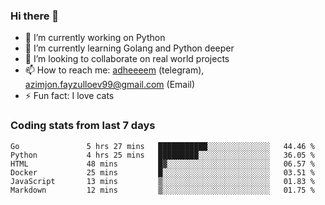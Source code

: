 ### Hi there 👋

<!--
**adheeeem/adheeeem** is a ✨ _special_ ✨ repository because its `README.md` (this file) appears on your GitHub profile.

Here are some ideas to get you started:
-->
- 🔭 I’m currently working on Python
- 🌱 I’m currently learning Golang and Python deeper
- 👯 I’m looking to collaborate on real world projects
- 📫 How to reach me: [adheeeem](https://t.me/adheeeem) (telegram), azimjon.fayzulloev99@gmail.com (Email)
- ⚡ Fun fact: I love cats 


### Coding stats from last 7 days
<!--START_SECTION:waka-->

```text
Go               5 hrs 27 mins   ███████████░░░░░░░░░░░░░░   44.46 %
Python           4 hrs 25 mins   █████████░░░░░░░░░░░░░░░░   36.05 %
HTML             48 mins         █▓░░░░░░░░░░░░░░░░░░░░░░░   06.57 %
Docker           25 mins         █░░░░░░░░░░░░░░░░░░░░░░░░   03.51 %
JavaScript       13 mins         ▒░░░░░░░░░░░░░░░░░░░░░░░░   01.83 %
Markdown         12 mins         ▒░░░░░░░░░░░░░░░░░░░░░░░░   01.75 %
```

<!--END_SECTION:waka-->
